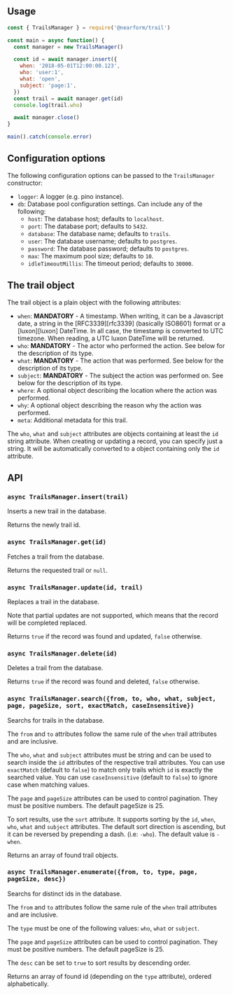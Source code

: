 ## Usage

```javascript
const { TrailsManager } = require('@nearform/trail')

const main = async function() {
  const manager = new TrailsManager()

  const id = await manager.insert({
    when: '2018-05-01T12:00:00.123',
    who: 'user:1',
    what: 'open',
    subject: 'page:1',
  })
  const trail = await manager.get(id)
  console.log(trail.who)

  await manager.close()
}

main().catch(console.error)
```

## Configuration options

The following configuration options can be passed to the `TrailsManager` constructor:

-   `logger`: A logger (e.g. pino instance).
-   `db`: Database pool configuration settings. Can include any of the following:
    -   `host`: The database host; defaults to `localhost`.
    -   `port`: The database port; defaults to `5432`.
    -   `database`: The database name; defaults to `trails`.
    -   `user`: The database username; defaults to `postgres`.
    -   `password`: The database password; defaults to `postgres`.
    -   `max`: The maximum pool size; defaults to `10`.
    -   `idleTimeoutMillis`: The timeout period; defaults to `30000`.

## The trail object

The trail object is a plain object with the following attributes:

-   `when`: **MANDATORY** - A timestamp. When writing, it can be a Javascript date, a string in the [RFC3339][rfc3339] (basically ISO8601) format or a [luxon][luxon] DateTime. In all case, the timestamp is converted to UTC timezone. When reading, a UTC luxon DateTime will be returned.
-   `who`: **MANDATORY** - The actor who performed the action. See below for the description of its type.
-   `what`: **MANDATORY** - The action that was performed. See below for the description of its type.
-   `subject`: **MANDATORY** - The subject the action was performed on. See below for the description of its type.
-   `where`: A optional object describing the location where the action was performed.
-   `why`: A optional object describing the reason why the action was performed.
-   `meta`: Additional metadata for this trail.

The `who`, `what` and `subject` attributes are objects containing at least the `id` string attribute. When creating or updating a record, you can specify just a string.
It will be automatically converted to a object containing only the `id` attribute.

## API

### `async TrailsManager.insert(trail)`

Inserts a new trail in the database.

Returns the newly trail id.

### `async TrailsManager.get(id)`

Fetches a trail from the database.

Returns the requested trail or `null`.

### `async TrailsManager.update(id, trail)`

Replaces a trail in the database.

Note that partial updates are not supported, which means that the record will be completed replaced.

Returns `true` if the record was found and updated, `false` otherwise.

### `async TrailsManager.delete(id)`

Deletes a trail from the database.

Returns `true` if the record was found and deleted, `false` otherwise.

### `async TrailsManager.search({from, to, who, what, subject, page, pageSize, sort, exactMatch, caseInsensitive})`

Searchs for trails in the database.

The `from` and `to` attributes follow the same rule of the `when` trail attributes and are inclusive.

The `who`, `what` and `subject` attributes must be string and can be used to search inside the `id` attributes of the respective trail attributes.
You can use `exactMatch` (default to `false`) to match only trails which `id` is exactly the searched value.
You can use `caseInsensitive` (default to `false`) to ignore case when matching values.

The `page` and `pageSize` attributes can be used to control pagination. They must be positive numbers. The default pageSize is 25.

To sort results, use the `sort` attribute. It supports sorting by the `id`, `when`, `who`, `what` and `subject` attributes.
The default sort direction is ascending, but it can be reversed by prepending a dash. (i.e: `-who`). The default value is `-when`.

Returns an array of found trail objects.

### `async TrailsManager.enumerate({from, to, type, page, pageSize, desc})`

Searchs for distinct ids in the database.

The `from` and `to` attributes follow the same rule of the `when` trail attributes and are inclusive.

The `type` must be one of the following values: `who`, `what` or `subject`.

The `page` and `pageSize` attributes can be used to control pagination. They must be positive numbers. The default pageSize is 25.

The `desc` can be set to `true` to sort results by descending order.

Returns an array of found id (depending on the `type` attribute), ordered alphabetically.
